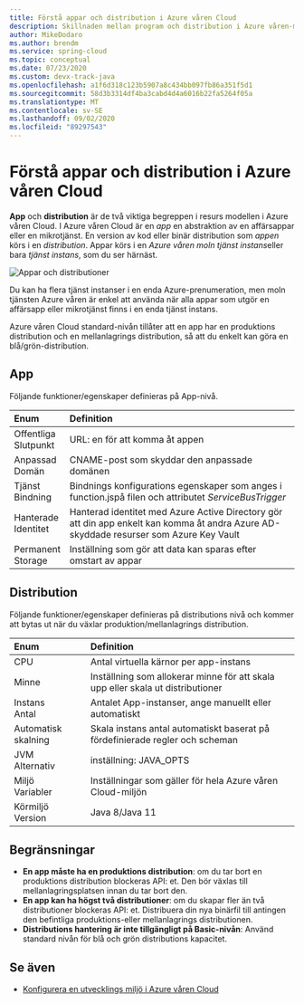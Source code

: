 ```yaml
---
title: Förstå appar och distribution i Azure våren Cloud
description: Skillnaden mellan program och distribution i Azure våren-molnet.
author: MikeDodaro
ms.author: brendm
ms.service: spring-cloud
ms.topic: conceptual
ms.date: 07/23/2020
ms.custom: devx-track-java
ms.openlocfilehash: a1f6d318c123b5907a8c434bb097fb86a351f5d1
ms.sourcegitcommit: 58d3b3314df4ba3cabd4d4a6016b22fa5264f05a
ms.translationtype: MT
ms.contentlocale: sv-SE
ms.lasthandoff: 09/02/2020
ms.locfileid: "89297543"
---
```

# <a name="understand-app-and-deployment-in-azure-spring-cloud"></a>Förstå appar och distribution i Azure våren Cloud

**App** och **distribution** är de två viktiga begreppen i resurs modellen i Azure våren Cloud. I Azure våren Cloud är en *app* en abstraktion av en affärsappar eller en mikrotjänst.  En version av kod eller binär distribution som *appen* körs i en *distribution*.  Appar körs i en *Azure våren moln tjänst instans*eller bara *tjänst instans*, som du ser härnäst.

 ![Appar och distributioner](./media/spring-cloud-app-and-deployment/app-deployment-rev.png)

Du kan ha flera tjänst instanser i en enda Azure-prenumeration, men moln tjänsten Azure våren är enkel att använda när alla appar som utgör en affärsapp eller mikrotjänst finns i en enda tjänst instans.

Azure våren Cloud standard-nivån tillåter att en app har en produktions distribution och en mellanlagrings distribution, så att du enkelt kan göra en blå/grön-distribution.

## <a name="app"></a>App
Följande funktioner/egenskaper definieras på App-nivå.

| Enum | Definition |
|:--|:----------------|
| Offentliga</br>Slutpunkt | URL: en för att komma åt appen |
| Anpassad</br>Domän | CNAME-post som skyddar den anpassade domänen |
| Tjänst</br>Bindning | Bindnings konfigurations egenskaper som anges i function.jspå filen och attributet *ServiceBusTrigger* |
| Hanterade</br>Identitet | Hanterad identitet med Azure Active Directory gör att din app enkelt kan komma åt andra Azure AD-skyddade resurser som Azure Key Vault |
| Permanent</br>Storage | Inställning som gör att data kan sparas efter omstart av appar |

## <a name="deployment"></a>Distribution

Följande funktioner/egenskaper definieras på distributions nivå och kommer att bytas ut när du växlar produktion/mellanlagrings distribution.

| Enum | Definition |
|:--|:----------------|
| CPU | Antal virtuella kärnor per app-instans |
| Minne | Inställning som allokerar minne för att skala upp eller skala ut distributioner |
| Instans</br>Antal | Antalet App-instanser, ange manuellt eller automatiskt |
| Automatisk skalning | Skala instans antal automatiskt baserat på fördefinierade regler och scheman |
| JVM</br>Alternativ | inställning: JAVA_OPTS |
| Miljö</br>Variabler | Inställningar som gäller för hela Azure våren Cloud-miljön |
| Körmiljö</br>Version | Java 8/Java 11|

## <a name="restrictions"></a>Begränsningar

* **En app måste ha en produktions distribution**: om du tar bort en produktions distribution blockeras API: et. Den bör växlas till mellanlagringsplatsen innan du tar bort den.
* **En app kan ha högst två distributioner**: om du skapar fler än två distributioner blockeras API: et. Distribuera din nya binärfil till antingen den befintliga produktions-eller mellanlagrings distributionen.
* **Distributions hantering är inte tillgängligt på Basic-nivån**: Använd standard nivån för blå och grön distributions kapacitet.

## <a name="see-also"></a>Se även
* [Konfigurera en utvecklings miljö i Azure våren Cloud](spring-cloud-howto-staging-environment.md)
